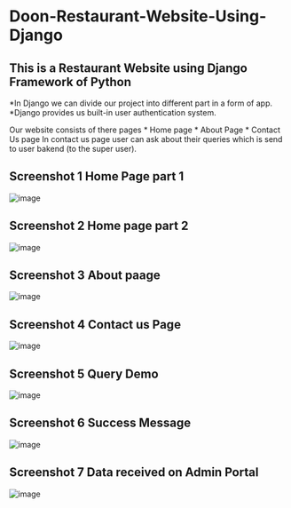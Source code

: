 # Doon-Restaurant-Website-Using-Django

## This is a Restaurant Website using Django Framework of Python

   *In Django we can divide our project into different part in a form of app.
   *Django provides us built-in user authentication system.

Our website consists of there pages 
           * Home page
           * About Page
           * Contact Us page
In contact us page user can ask about their queries which is send to user bakend (to the super user).


## Screenshot 1  Home Page part 1

![image](https://github.com/gaurav0401/Doon-Restaurant-Website-Using-Django/assets/80095859/a9932447-60f0-42e7-9bc7-53826f1c7b7e)


## Screenshot 2  Home page part 2

![image](https://github.com/gaurav0401/Doon-Restaurant-Website-Using-Django/assets/80095859/26341364-2aa1-4fe5-b4df-af879b9f5926)



## Screenshot 3 About paage

![image](https://github.com/gaurav0401/Doon-Restaurant-Website-Using-Django/assets/80095859/fdf3b31d-54b2-4833-b894-358db7d46317)


## Screenshot 4   Contact us Page

![image](https://github.com/gaurav0401/Doon-Restaurant-Website-Using-Django/assets/80095859/b8d5bb71-3238-4563-bc20-cf49873abebe)


## Screenshot 5  Query Demo
![image](https://github.com/gaurav0401/Doon-Restaurant-Website-Using-Django/assets/80095859/2a241e05-be01-4e7e-88f3-3db9968ac079)

## Screenshot 6  Success Message


![image](https://github.com/gaurav0401/Doon-Restaurant-Website-Using-Django/assets/80095859/20062b6e-349a-487d-b957-e80199676b92)


## Screenshot 7  Data received on Admin Portal


![image](https://github.com/gaurav0401/Doon-Restaurant-Website-Using-Django/assets/80095859/5a1cbfa8-fe8d-4013-8890-1ed7482a6624)

